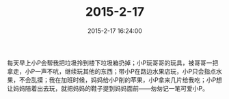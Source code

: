 ﻿---
title: "2015-2-17"
date: 2015-2-17 16:24:00
tags:
categories: 爸爸
---
每天早上小P会帮我把垃圾拎到楼下垃圾箱扔掉；小P玩哥哥的玩具，被哥哥一把拿走，小P一声不吭，继续玩其他的东西；带小P在路边水果店玩，小P只会指点水果，不会乱摸；我在加班时候，妈妈给小P削的苹果，小P拿来几片给我吃；小P想让妈妈陪着出去玩，就把妈妈的鞋子提到妈妈面前——匆匆记一笔可爱小P。 